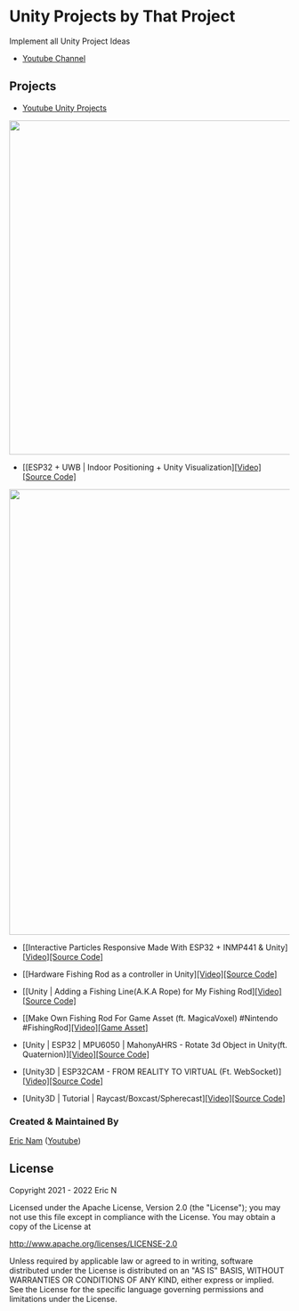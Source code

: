 # Unity Projects by That Project

Implement all Unity Project Ideas

* [Youtube Channel](https://youtube.com/c/ThatProject) 

## Projects

* [Youtube Unity Projects](https://www.youtube.com/playlist?list=PLnq7JUnBumAzcQciRTvPZ3Mw_v7j8noOw) 

<a href="https://youtu.be/c8Pn7lS5Ppg">
<img width="600" src="https://github.com/0015/Unity_Projects/blob/master/misc/UWB_Indoor_Position_Visualization.gif">
</a>

* [[ESP32 + UWB | Indoor Positioning + Unity Visualization][[Video]](https://youtu.be/c8Pn7lS5Ppg)[[Source Code]](https://github.com/0015/Unity_Projects/tree/master/UWB_Indoor_Position_Visualization)

<a href="https://youtu.be/lRj01J-cxew">
<img width="800" src="https://github.com/0015/Unity_Projects/blob/master/misc/Interactive_Particles_Responsive.gif">
</a>

* [[Interactive Particles Responsive Made With ESP32 + INMP441 & Unity][[Video]](https://youtu.be/lRj01J-cxew)[[Source Code]](https://github.com/0015/Unity_Projects/tree/master/Interactive_Particles_Responsive)

* [[Hardware Fishing Rod as a controller in Unity][[Video]](https://youtu.be/fa1BbcU1fu0)[[Source Code]](https://github.com/0015/Unity_Projects/tree/master/Unity3D_ESP32/Project_MyFIshingRod/Part.3_Building_FishingRod_with_hardware_in_Unity)

* [[Unity | Adding a Fishing Line(A.K.A Rope) for My Fishing Rod][[Video]](https://youtu.be/5kluFP8c1bk)[[Source Code]](https://github.com/0015/Unity_Projects/tree/master/Unity3D_ESP32/Project_MyFIshingRod/Part.2_Building_FishingRod_in_Unity)

* [[Make Own Fishing Rod For Game Asset (ft. MagicaVoxel) #Nintendo #FishingRod][[Video]](https://youtu.be/Av-jUM9hQ5Q)[[Game Asset]](https://github.com/0015/Unity_Projects/tree/master/Unity3D_ESP32/Project_MyFIshingRod/Part.1_Building_FishingRod_MagicaVoxel)

* [Unity | ESP32 | MPU6050 | MahonyAHRS - Rotate 3d Object in Unity(ft. Quaternion)][[Video]](https://youtu.be/zN89M_MjVKo)[[Source Code]](https://github.com/0015/Unity_Projects/tree/master/Unity3D_ESP32/BLE_MPU6050_Rotate_3D_Object)

* [Unity3D | ESP32CAM - FROM REALITY TO VIRTUAL (Ft. WebSocket)][[Video]](https://youtu.be/4heFVoyf7GA)[[Source Code]](https://github.com/0015/Unity_Projects/tree/master/Unity3D_ESP32CAM/Texture_From_WebSocket)

* [Unity3D | Tutorial | Raycast/Boxcast/Spherecast][[Video]](https://youtu.be/CoTK39SZft8)[[Source Code]](https://github.com/0015/Unity_Projects/tree/master/Unity3D_RayCasts)


### Created & Maintained By

[Eric Nam](https://github.com/0015)
([Youtube](https://youtube.com/c/ThatProject))

## License

Copyright 2021 - 2022 Eric N

Licensed under the Apache License, Version 2.0 (the "License");
you may not use this file except in compliance with the License.
You may obtain a copy of the License at

http://www.apache.org/licenses/LICENSE-2.0

Unless required by applicable law or agreed to in writing, software
distributed under the License is distributed on an "AS IS" BASIS,
WITHOUT WARRANTIES OR CONDITIONS OF ANY KIND, either express or implied.
See the License for the specific language governing permissions and
limitations under the License.
